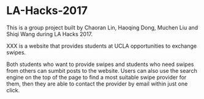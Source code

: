 # LA-Hacks-2017

This is a group project built by Chaoran Lin, Haoqing Dong, Muchen Liu and Shiqi Wang during LA Hacks 2017.

XXX is a website that provides students at UCLA opportunities to exchange swipes.

Both students who want to provide swipes and students who need swipes from others can sumbit posts to the website. Users can also use the search engine on the top of the page to find a most suitable swipe provider for them, then they are able to contact the provider by email within just one click.

